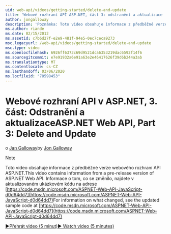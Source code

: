```yaml
---
uid: web-api/videos/getting-started/delete-and-update
title: 'Webové rozhraní API ASP.NET, část 3: odstranění a aktualizace | Microsoft Docs'
author: jongalloway
description: 'Poznámka: Toto video obsahuje informace z předběžné verze webového rozhraní API ASP.NET'
ms.author: riande
ms.date: 02/15/2012
ms.assetid: c7b6d27f-e2e9-481f-94e5-0ec7ceca9273
msc.legacyurl: /web-api/videos/getting-started/delete-and-update
msc.type: video
ms.openlocfilehash: 6926ff6373c69d9521dca6353219dac6592f14f6
ms.sourcegitcommit: e7e91932a6e91a63e2e46417626f39d6b244a3ab
ms.translationtype: MT
ms.contentlocale: cs-CZ
ms.lasthandoff: 03/06/2020
ms.locfileid: "78598453"
---
```

# <a name="aspnet-web-api-part-3-delete-and-update"></a><span data-ttu-id="0a7cc-103">Webové rozhraní API v ASP.NET, 3. část: Odstranění a aktualizace</span><span class="sxs-lookup"><span data-stu-id="0a7cc-103">ASP.NET Web API, Part 3: Delete and Update</span></span>

<span data-ttu-id="0a7cc-104">o [Jan Galloway](https://github.com/jongalloway)</span><span class="sxs-lookup"><span data-stu-id="0a7cc-104">by [Jon Galloway](https://github.com/jongalloway)</span></span>

> [!NOTE]
> <span data-ttu-id="0a7cc-105">Toto video obsahuje informace z předběžné verze webového rozhraní API ASP.NET.</span><span class="sxs-lookup"><span data-stu-id="0a7cc-105">This video contains information from a pre-release version of ASP.NET Web API.</span></span> <span data-ttu-id="0a7cc-106">Informace o tom, co se změnilo, najdete v aktualizovaném ukázkovém kódu na adrese [https://code.msdn.microsoft.com/ASPNET-Web-API-JavaScript-d0d64dd7](https://code.msdn.microsoft.com/ASPNET-Web-API-JavaScript-d0d64dd7)</span><span class="sxs-lookup"><span data-stu-id="0a7cc-106">For information on what changed, see the updated sample code at [https://code.msdn.microsoft.com/ASPNET-Web-API-JavaScript-d0d64dd7](https://code.msdn.microsoft.com/ASPNET-Web-API-JavaScript-d0d64dd7)</span></span>

[<span data-ttu-id="0a7cc-107">&#9654;Přehrát video (5 minut)</span><span class="sxs-lookup"><span data-stu-id="0a7cc-107">&#9654; Watch video (5 minutes)</span></span>](https://channel9.msdn.com/Blogs/ASP-NET-Site-Videos/delete-and-update)
